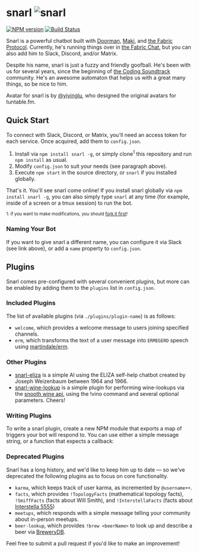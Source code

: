 snarl ![snarl](/snarl-headshot.png)
===================================
[![NPM version](	https://img.shields.io/npm/v/snarl.svg?style=flat-square)](https://www.npmjs.com/package/snarl)
[![Build Status](https://img.shields.io/travis/martindale/snarl.svg?branch=master&style=flat-square)](https://travis-ci.org/martindale/snarl)

Snarl is a powerful chatbot built with [Doorman][doorman], [Maki][maki], and
[the Fabric Protocol][fabric].  Currently, he's running things over in [the
Fabric Chat][fabric-chat], but you can also add him to Slack, Discord, and/or
Matrix.

Despite his name, snarl is just a fuzzy and friendly goofball.  He's been with
us for several years, since the beginning of [the Coding
Soundtrack](https://soundtrack.io) community.  He's an awesome automaton that
helps us with a great many things, so be nice to him.

Avatar for snarl is by [@yiyinglu](https://github.com/yiyinglu), who designed
the original avatars for tuntable.fm.

## Quick Start
To connect with Slack, Discord, or Matrix, you'll need an access token for each
service.  Once acquired, add them to `config.json`.

1. Install via `npm install snarl -g`, or simply clone<sup>1</sup> this repository and run `npm install` as usual.
2. Modify `config.json` to suit your needs (see paragraph above).
3. Execute `npm start` in the source directory, or `snarl` if you installed globally.

That's it.  You'll see snarl come online!  If you install snarl globally via
`npm install snarl -g`, you can also simply type `snarl` at any time (for example,
inside of a screen or a tmux session) to run the bot.

<small>1: if you want to make modifications, you should [fork it first][fork]!</small>

### Naming Your Bot
If you want to give snarl a different name, you can configure it via Slack (see
link above), or add a `name` property to `config.json`.

## Plugins
Snarl comes pre-configured with several convenient plugins, but more can be
enabled by adding them to the `plugins` list in `config.json`.

### Included Plugins
The list of available plugins (via `./plugins/plugin-name`) is as follows:

- `welcome`, which provides a welcome message to users joining specified channels.
- `erm`, which transforms the text of a user message into `ERMEGERD` speech using [martindale/erm](https://github.com/martindale/erm).

### Other Plugins
- [snarl-eliza](https://github.com/martindale/snarl-eliza) is a simple AI using
the ELIZA self-help chatbot created by Joseph Weizenbaum between 1964 and 1966.
- [snarl-wine-lookup](https://github.com/naterchrdsn/snarl-wine-lookup) is a simple plugin for performing wine-lookups via the [snooth wine api](http://api.snooth.com/), using the !vino command and several optional parameters. Cheers!

### Writing Plugins
To write a snarl plugin, create a new NPM module that exports a map of triggers
your bot will respond to.  You can use either a simple message string, or a
function that expects a callback:

### Deprecated Plugins
Snarl has a long history, and we'd like to keep him up to date — so we've
deprecated the following plugins as to focus on core functionality.

- `karma`, which keeps track of user karma, as incremented by `@username++`.
- `facts`, which provides `!TopologyFacts` (mathematical topology facts), `!SmiffFacts` (facts about Will Smith), and `!InterstellaFacts` (facts about [Interstella 5555](https://en.wikipedia.org/wiki/Interstella_5555:_The_5tory_of_the_5ecret_5tar_5ystem))
- `meetups`, which responds with a simple message telling your community about in-person meetups.
- `beer-lookup`, which provides `!brew <beerName>` to look up and describe a beer via [BreweryDB](http://www.brewerydb.com/).

Feel free to submit a pull request if you'd like to make an improvement!

[doorman]: https://github.com/FabricLabs/doorman
[writing-doorman-plugins]: https://github.com/FabricLabs/doorman#plugins
[fabric]: https://fabric.pub
[fabric-chat]: https://chat.fabric.pub
[maki]: https://maki.io
[slack-bots]: https://api.slack.com/bot-users
[fork]: https://github.com/martindale/snarl/fork
